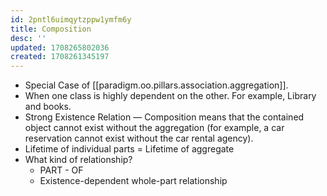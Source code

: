 ```yaml
---
id: 2pntl6uimqytzppw1ymfm6y
title: Composition
desc: ''
updated: 1708265802036
created: 1708261345197
---
```


- Special Case of [[paradigm.oo.pillars.association.aggregation]].
- When one class is highly dependent on the other. For example, Library and books.
- Strong Existence Relation — Composition means that the contained object cannot exist without the aggregation (for example, a car reservation cannot exist without the car rental agency).
- Lifetime of individual parts = Lifetime of aggregate
- What kind of relationship?
  - PART - OF
  - Existence-dependent whole-part relationship

